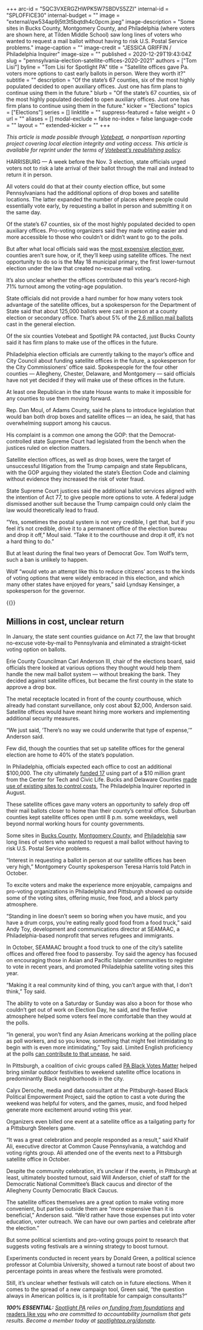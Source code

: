 +++
arc-id = "5QC3VXERGZHWPK5W7SBDVS5ZZI"
internal-id = "SPLOFFICE30"
internal-budget = ""
image = "external/qw534ap9j5tt3t5bqtdh4c0pcm.jpeg"
image-description = "Some sites in Bucks County, Montgomery County, and Philadelphia (where voters are shown here, at Tilden Middle School) saw long lines of voters who wanted to request a mail ballot without having to risk U.S. Postal Service problems."
image-caption = ""
image-credit = "JESSICA GRIFFIN / Philadelphia Inquirer"
image-size = ""
published = 2020-12-29T19:43:04Z
slug = "pennsylvania-election-satellite-offices-2020-2021"
authors = ["Tom Lisi"]
byline = "Tom Lisi for Spotlight PA"
title = "Satellite offices gave Pa. voters more options to cast early ballots in person. Were they worth it?"
subtitle = ""
description = "Of the state’s 67 counties, six of the most highly populated decided to open auxiliary offices. Just one has firm plans to continue using them in the future."
blurb = "Of the state’s 67 counties, six of the most highly populated decided to open auxiliary offices. Just one has firm plans to continue using them in the future."
kicker = "Elections"
topics = ["Elections"]
series = []
linktitle = ""
suppress-featured = false
weight = 0
url = ""
aliases = []
modal-exclude = false
no-index = false
language-code = ""
layout = ""
extended-kicker = ""
+++

<i>This article is made possible through </i><a href="https://web.archive.org/20201019151248/http://votebeat.org/"><i>Votebeat</i></a><i>, a nonpartisan reporting project covering local election integrity and voting access. This article is available for reprint under the terms of </i><a href="https://web.archive.org/20210907141701/https://www.votebeat.org/pages/republishing"><i>Votebeat’s republishing policy</i></a><i>.</i>

HARRISBURG — A week before the Nov. 3 election, state officials urged voters not to risk a late arrival of their ballot through the mail and instead to return it in person.

All voters could do that at their county election office, but some Pennsylvanians had the additional options of drop boxes and satellite locations. The latter expanded the number of places where people could essentially vote early, by requesting a ballot in person and submitting it on the same day.

Of the state’s 67 counties, six of the most highly populated decided to open auxiliary offices. Pro-voting organizers said they made voting easier and more accessible to those who couldn’t or didn’t want to go to the polls.

But after what local officials said was the <a href="https://www.spotlightpa.org/news/2020/12/pennsylvania-election-2020-costs-counties-coroanvirus-funding/">most expensive election ever</a>, counties aren’t sure how, or if, they’ll keep using satellite offices. The next opportunity to do so is the May 18 municipal primary, the first lower-turnout election under the law that created no-excuse mail voting.

It’s also unclear whether the offices contributed to this year’s record-high 71% turnout among the voting-age population.

State officials did not provide a hard number for how many voters took advantage of the satellite offices, but a spokesperson for the Department of State said that about 125,000 ballots were cast in person at a county election or secondary office. That’s about 5% of the <a href="https://www.dos.pa.gov/VotingElections/BEST/Pages/BEST-Election-Stats.aspx">2.6 million mail ballots</a> cast in the general election.

<script src="https://www.spotlightpa.org/embed.js" async></script><div data-spl-embed-version="1" data-spl-src="https://www.spotlightpa.org/embeds/newsletter/"></div>

Of the six counties Votebeat and Spotlight PA contacted, just Bucks County said it has firm plans to make use of the offices in the future.

Philadelphia election officials are currently talking to the mayor’s office and City Council about funding satellite offices in the future, a spokesperson for the City Commissioners’ office said. Spokespeople for the four other counties — Allegheny, Chester, Delaware, and Montgomery — said officials have not yet decided if they will make use of these offices in the future.

At least one Republican in the state House wants to make it impossible for any counties to use them moving forward.

Rep. Dan Moul, of Adams County, said he plans to introduce legislation that would ban both drop boxes and satellite offices — an idea, he said, that has overwhelming support among his caucus.

His complaint is a common one among the GOP: that the Democrat-controlled state Supreme Court had legislated from the bench when the justices ruled on election matters.

Satellite election offices, as well as drop boxes, were the target of unsuccessful litigation from the Trump campaign and state Republicans, with the GOP arguing they violated the state’s Election Code and claiming without evidence they increased the risk of voter fraud.

State Supreme Court justices said the additional ballot services aligned with the intention of Act 77, to give people more options to vote. A federal judge dismissed another suit because the Trump campaign could only claim the law would theoretically lead to fraud.

“Yes, sometimes the postal system is not very credible, I get that, but if you feel it’s not credible, drive it to a permanent office of the election bureau and drop it off,” Moul said. “Take it to the courthouse and drop it off, it’s not a hard thing to do.”

But at least during the final two years of Democrat Gov. Tom Wolf’s term, such a ban is unlikely to happen.

Wolf “would veto an attempt like this to reduce citizens’ access to the kinds of voting options that were widely embraced in this election, and which many other states have enjoyed for years,” said Lyndsay Kensinger, a spokesperson for the governor.

{{<picture src="external/r1xsq1f47ytyswjkqcynv25mrw.jpeg" description="The Eagles mascot, Swoop, and team cheerleaders greeted voters dropping off their mail ballots at a satellite election office site at Lincoln Financial Field in Philadelphia on Nov. 2, 2020." caption="The Eagles mascot, Swoop, and team cheerleaders greeted voters dropping off their mail ballots at a satellite election office site at Lincoln Financial Field in Philadelphia on Nov. 2, 2020." credit="MONICA HERNDON / Philadelphia Inquirer">}} 

## Millions in cost, unclear return

In January, the state sent counties guidance on Act 77, the law that brought no-excuse vote-by-mail to Pennsylvania and eliminated a straight-ticket voting option on ballots.

Erie County Councilman Carl Anderson III, chair of the elections board, said officials there looked at various options they thought would help them handle the new mail ballot system — without breaking the bank. They decided against satellite offices, but became the first county in the state to approve a drop box.

The metal receptacle located in front of the county courthouse, which already had constant surveillance, only cost about $2,000, Anderson said. Satellite offices would have meant hiring more workers and implementing additional security measures.

“We just said, ‘There’s no way we could underwrite that type of expense,’” Anderson said.

Few did, though the counties that set up satellite offices for the general election are home to 40% of the state’s population.

In Philadelphia, officials expected each office to cost an additional $100,000. The city ultimately <a href="https://www.philadelphiavotes.com/en/home/item/1867-all_seventeen_satellite_offices_now_open.html">funded 17</a> using part of a $10 million grant from the Center for Tech and Civic Life. Bucks and Delaware Counties <a href="https://web.archive.org/20200812163824/https://www.inquirer.com/politics/election/philadelphia-pennsylvania-early-voting-2020-election-20200810.html">made use of existing sites to control costs</a>, The Philadelphia Inquirer reported in August.

These satellite offices gave many voters an opportunity to safely drop off their mail ballots closer to home than their county’s central office. Suburban counties kept satellite offices open until 8 p.m. some weekdays, well beyond normal working hours for county governments.

Some sites in <a href="http://levittownnow.com/2020/11/02/last-minute-crowd-gathers-at-levittown-election-office/">Bucks County</a>, <a href="https://patch.com/pennsylvania/norristown/voters-encounter-long-lines-waits-casting-ballots-montco">Montgomery County</a>, and <a href="https://www.inquirer.com/politics/election/philadelphia-early-voting-mail-ballots-satellite-elections-offices-20201026.html">Philadelphia</a> saw long lines of voters who wanted to request a mail ballot without having to risk U.S. Postal Service problems.

“Interest in requesting a ballot in person at our satellite offices has been very high,” Montgomery County spokesperson Teresa Harris told Patch in October.

To excite voters and make the experience more enjoyable, campaigns and pro-voting organizations in Philadelphia and Pittsburgh showed up outside some of the voting sites, offering music, free food, and a block party atmosphere.

“Standing in line doesn’t seem so boring when you have music, and you have a drum corps, you’re eating really good food from a food truck,” said Andy Toy, development and communications director at SEAMAAC, a Philadelphia-based nonprofit that serves refugees and immigrants.

In October, SEAMAAC brought a food truck to one of the city’s satellite offices and offered free food to passersby. Toy said the agency has focused on encouraging those in Asian and Pacific Islander communities to register to vote in recent years, and promoted Philadelphia satellite voting sites this year.

“Making it a real community kind of thing, you can’t argue with that, I don’t think,” Toy said.

The ability to vote on a Saturday or Sunday was also a boon for those who couldn’t get out of work on Election Day, he said, and the festive atmosphere helped some voters feel more comfortable than they would at the polls.

“In general, you won’t find any Asian Americans working at the polling place as poll workers, and so you know, something that might feel intimidating to begin with is even more intimidating,” Toy said. Limited English proficiency at the polls <a href="https://www.spotlightpa.org/news/2020/11/pennsylvania-election-2020-spanish-speakers-latino-hispanic-voters-issues/">can contribute to that unease</a>, he said.

In Pittsburgh, a coalition of civic groups called <a href="https://www.facebook.com/pablackvotesmatter/">PA Black Votes Matter</a> helped bring similar outdoor festivities to weekend satellite office locations in predominantly Black neighborhoods in the city.

Calyx Deroche, media and data consultant at the Pittsburgh-based Black Political Empowerment Project, said the option to cast a vote during the weekend was helpful for voters, and the games, music, and food helped generate more excitement around voting this year.

Organizers even billed one event at a satellite office as a tailgating party for a Pittsburgh Steelers game.

“It was a great celebration and people responded as a result,” said Khalif Ali, executive director at Common Cause Pennsylvania, a watchdog and voting rights group. Ali attended one of the events next to a Pittsburgh satellite office in October.

Despite the community celebration, it’s unclear if the events, in Pittsburgh at least, ultimately boosted turnout, said Will Anderson, chief of staff for the Democratic National Committee’s Black caucus and director of the Allegheny County Democratic Black Caucus.

<script src="https://www.spotlightpa.org/embed.js" async></script><div data-spl-embed-version="1" data-spl-src="https://www.spotlightpa.org/embeds/donate/?teaser_text=Spotlight%20PA%20provides%20essential%2C%20public-service%20journalism%20thanks%20to%20readers%20like%20you.%20%3Cb%3EHelp%20us%20sustain%20this%20critical%20coverage%20in%202021.%3C%2Fb%3E"></div>

The satellite offices themselves are a great option to make voting more convenient, but parties outside them are “more expensive than it is beneficial,” Anderson said. “We’d rather have those expenses put into voter education, voter outreach. We can have our own parties and celebrate after the election.”

But some political scientists and pro-voting groups point to research that suggests voting festivals are a winning strategy to boost turnout.

Experiments conducted in recent years by Donald Green, a political science professor at Columbia University, showed a turnout rate boost of about two percentage points in areas where the festivals were promoted.

Still, it’s unclear whether festivals will catch on in future elections. When it comes to the spread of a new campaign tool, Green said, “the question always in American politics is, is it profitable for campaign consultants?”

<i><b>100% ESSENTIAL:</b></i><i> </i><a href="https://www.spotlightpa.org/"><i>Spotlight PA</i></a><i> relies on</i><a href="https://www.spotlightpa.org/support"><i> funding from foundations</i></a><i> </i><a href="https://www.spotlightpa.org/support">and readers like you</a><i> who are committed to accountability journalism that gets results. Become a member today at </i><a href="/donate?campaign=701Dn000000YgovIAC"><i>spotlightpa.org/donate</i></a><i>.</i>
